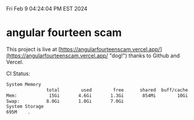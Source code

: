 Fri Feb  9 04:24:04 PM EST 2024

# angular fourteen scam


This project is live at [https://angularfourteenscam.vercel.app/](https://angularfourteenscam.vercel.app/ "dog!") thanks to Github and Vercel.

CI Status: 

```bash
System Memory
               total        used        free      shared  buff/cache   available
Mem:            15Gi       4.6Gi       1.3Gi       854Mi        10Gi        10Gi
Swap:          8.0Gi       1.0Gi       7.0Gi
System Storage
695M	.
```
```bash
